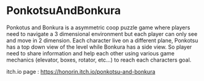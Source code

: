 # PonkotsuAndBonkura

Ponkotus and Bonkura is a asymmetric coop puzzle game where players need to navigate a 3 dimensional environment but each player can only see and move in 2 dimension.
Each character live on a different plane, Ponkotsu has a top down view of the level while Bonkura has a side view.
So player need to share information and help each other using various game mechanics (elevator, boxes, rotator, etc...) to reach each characters goal.

itch.io page : https://honorin.itch.io/ponkotsu-and-bonkura
